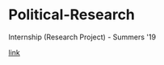 # Political-Research
Internship (Research Project) - Summers '19

[link](https://analyticsdefined.com/using-k-modes-clustering-categorical-data/ "Tutorial")
